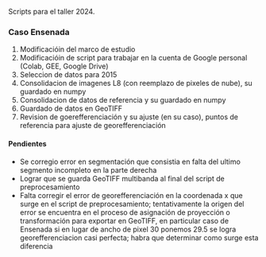 Scripts para el taller 2024.

### Caso Ensenada
1) Modificacióin del marco de estudio
2) Modificacióin de script para trabajar en la cuenta de Google personal (Colab, GEE, Google Drive)
3) Seleccion de datos para 2015
4) Consolidacion de imagenes L8 (con reemplazo de pixeles de nube), su guardado en numpy
5) Consolidacion de datos de referencia y su guardado en numpy
6) Guardado de datos en GeoTIFF
7) Revision de goerefferenciación y su ajuste (en su caso), puntos de referencia para ajuste de georefferenciación

#### Pendientes
* Se corregio error en segmentación que consistia en falta del ultimo segmento incompleto en la parte derecha
* Lograr que se guarda GeoTIFF multibanda al final del script de preprocesamiento
* Falta corregir el error de georefferenciación en la coordenada x que surge en el script de preprocesamiento; tentativamente la origen del error se encuentra en el proceso de asignación de proyección o transformación para exportar en GeoTIFF, en particular caso de Ensenada si en lugar de ancho de pixel 30 ponemos 29.5 se logra georefferenciacion casi perfecta; habra que determinar como surge esta diferencia

